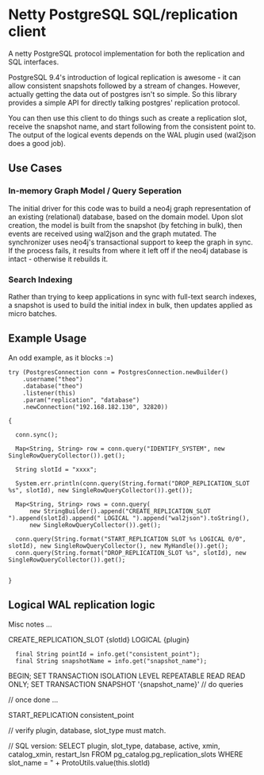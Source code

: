 # Netty PostgreSQL SQL/replication client

A netty PostgreSQL protocol implementation for both the replication and SQL interfaces.


PostgreSQL 9.4's introduction of logical replication is awesome - it can allow consistent snapshots followed by a stream of changes.  However, actually 
getting the data out of postgres isn't so simple.  So this library provides a simple API for directly talking postgres' replication protocol.

You can then use this client to do things such as create a replication slot, receive the snapshot name, and start following from the consistent point to. The output
of the logical events depends on the WAL plugin used (wal2json does a good job).

## Use Cases

### In-memory Graph Model / Query Seperation

The initial driver for this code was to build a neo4j graph representation of an existing (relational) database, based on the domain model.  Upon slot creation, the model is built from the snapshot (by fetching in bulk), then events are received using wal2json and the graph mutated.  The synchronizer uses neo4j's transactional support to keep the graph in sync.  If the process fails, it results from where it left off if the neo4j database is intact - otherwise it rebuilds it.   
 
### Search Indexing

Rather than trying to keep applications in sync with full-text search indexes, a snapshot is used to build the initial index in bulk, then updates applied as micro batches.
 

## Example Usage

An odd example, as it blocks :=)

    try (PostgresConnection conn = PostgresConnection.newBuilder()
        .username("theo")
        .database("theo")
        .listener(this)
        .param("replication", "database")
        .newConnection("192.168.182.130", 32820))
 
    {

      conn.sync();

      Map<String, String> row = conn.query("IDENTIFY_SYSTEM", new SingleRowQueryCollector()).get();

      String slotId = "xxxx";

      System.err.println(conn.query(String.format("DROP_REPLICATION_SLOT %s", slotId), new SingleRowQueryCollector()).get());

      Map<String, String> rows = conn.query(
          new StringBuilder().append("CREATE_REPLICATION_SLOT ").append(slotId).append(" LOGICAL ").append("wal2json").toString(),
          new SingleRowQueryCollector()).get();
          
      conn.query(String.format("START_REPLICATION SLOT %s LOGICAL 0/0", slotId), new SingleRowQueryCollector(), new MyHandle()).get();
      conn.query(String.format("DROP_REPLICATION_SLOT %s", slotId), new SingleRowQueryCollector()).get();


    }


## Logical WAL replication logic

Misc notes ...


  CREATE_REPLICATION_SLOT {slotId} LOGICAL {plugin}

      final String pointId = info.get("consistent_point");
      final String snapshotName = info.get("snapshot_name");

  BEGIN;
  SET TRANSACTION ISOLATION LEVEL REPEATABLE READ READ ONLY;
  SET TRANSACTION SNAPSHOT '{snapshot_name}'
  // do queries
  
  
  
  // once done ...
  
  START_REPLICATION consistent_point
  
  
  // verify
  plugin, database, slot_type must match.
  
  // SQL version:
  SELECT plugin, slot_type, database, active, xmin, catalog_xmin, restart_lsn FROM pg_catalog.pg_replication_slots WHERE slot_name = " + ProtoUtils.value(this.slotId)
